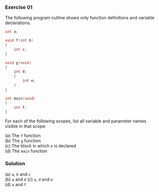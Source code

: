 ### Exercise 01

The following program outline shows only function definitions and variable
declarations.

```c
int a;

void f(int b)
{
    int c;
}

void g(void)
{
    int d;
    {
        int e;
    }
}

int main(void)
{
    int f;
}
```

For each of the following scopes, list all variable and parameter names visible
in that scope:

(a) The `f` function  
(b) The `g` function  
(c) The block in which `e` is declared  
(d) The `main` function

### Solution

(a) `a`, `b` and `c`  
(b) `a` and `d`
(c) `a`, `d` and `e`  
(d) `a` and `f`
